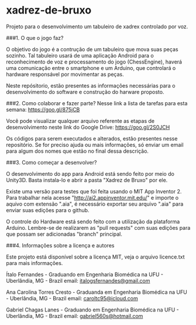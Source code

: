 # xadrez-de-bruxo
Projeto para o desenvolvimento um tabuleiro de xadrex controlado por voz.

###1. O que o jogo faz?

O objetivo do jogo é a contrução de um tabuleiro que mova suas peças sozinho.
Tal tabuleiro usará de uma aplicação Android para o  reconhecimento de voz e processamento do jogo (ChessEngine), haverá uma comunicação entre o smartphone e um Arduino, que controlará o hardware responsável por movimentar as peças.

Neste repósitorio, estão presentes as informações necessárias para o desenvolvimento do software e construção do harware proposto.


###2. Como colaborar e fazer parte? 
Nesse link a lista de tarefas para esta semana: https://goo.gl/875jCB

Você pode visualizar qualquer arquivo referente as etapas de desenvolvimento neste link do Google Drive: https://goo.gl/2S0JCH

Os códigos para serem executados e alterados, estão presentes nesse repositório.
Se for preciso ajuda ou mais informações, só enviar um email para algum dos nomes que estão no final dessa descrição.


###3. Como começar a desenvolver?

O desenvolvimento do app para Android está sendo feito por meio do Unity3D. Basta instala-lo e abrir a pasta "Xadrez de Bruxo" por ele.

Existe uma versão para testes que foi feita usando o MIT App Inventor 2. Para trabalhar nela acesse "http://ai2.appinventor.mit.edu/" e importe o aquivo com extensão ".aia", é necessário exportar seu arquivo ".aia" para enviar suas edições para o github.

O controle do Hardware está sendo feito com a utilização da plataforma Arduino.
Lembre-se de realizarem as "pull requests" com suas edições para que possam ser adicionadas "branch" principal.

###4. Informações sobre a licença e autores

Este projeto está disponível sobre a licença MIT, veja o arquivo licence.txt para mais informações.

Ítalo Fernandes - Graduando em Engenharia Biomédica na UFU - Uberlândia, MG - Brazil 
email: italogsfernandes@gmail.com

Ana Carolina Torres Cresto - Graduanda em Engenharia Biomédica na UFU - Uberlândia, MG - Brazil
email: caroltc95@icloud.com

Gabriel Chagas Lanes - Graduando em Engenharia Biomédica na UFU - Uberlândia, MG - Brazil
email: gabriel560s@hotmail.com








